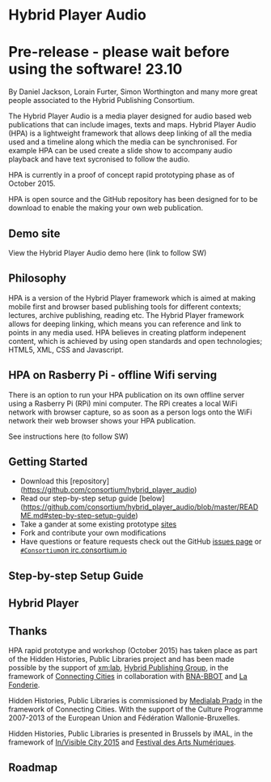 # Hybrid Player Audio

# Pre-release - please wait before using the software! 23.10

By Daniel Jackson, Lorain Furter, Simon Worthington and many more great people associated to the Hybrid Publishing Consortium.

The Hybrid Player Audio is a media player designed for audio based web publications that can include images, texts and maps. Hybrid Player Audio (HPA) is a lightweight framework that allows deep linking of all the media used and a timeline along which the media can be synchronised. For example HPA can be used create a slide show to accompany audio playback and have text sycronised to follow the audio. 

HPA is currently in a proof of concept rapid prototyping phase as of October 2015.

HPA is open source and the GitHub repository has been designed for to be download to enable the making your own web publication.

## Demo site

View the Hybrid Player Audio demo here (link to follow SW)

## Philosophy

HPA is a version of the Hybrid Player framework which is aimed at making mobile first and browser based publishing tools for different contexts; lectures, archive publishing, reading etc. The Hybrid Player framework allows for deeping linking, which means you can reference and link to points in any media used. HPA believes in creating platform indepenent content, which is achieved by using open standards and open technologies; HTML5, XML, CSS and Javascript.

## HPA on Rasberry Pi - offline Wifi serving

There is an option to run your HPA publication on its own offline server using a Rasberry Pi (RPi) mini computer. The RPi creates a local WiFi network with browser capture, so as soon as a person logs onto the WiFi network their web browser shows your HPA publication.

See instructions here (to follow SW)

## Getting Started

* Download this [repository] (https://github.com/consortium/hybrid_player_audio)
* Read our step-by-step setup guide [below] (https://github.com/consortium/hybrid_player_audio/blob/master/README.md#step-by-step-setup-guide)
* Take a gander at some existing prototype [sites](https://github.com/consortium/hybrid_player_audio/wiki/Sites)
* Fork and contribute your own modifications
* Have questions or feature requests check out the GitHub [issues page](https://github.com/consortium/hybrid_player_audio/issues) or [`#Consortium`on irc.consortium.io](https://irc.consortium.io/luser/?channels=Consortium)

## Step-by-step Setup Guide



## Hybrid Player 

## Thanks
HPA rapid prototype and workshop (October 2015) has taken place as part of the Hidden Histories, Public Libraries project and has been made possible by the support of [xm:lab](http://www.xmlab.org/), [Hybrid Publishing Group](http://hpg.io/), in the framework of [Connecting Cities](http://www.imal.org/connectingcities2015) in collaboration with [BNA-BBOT](http://www.bna-bbot.be/) and [La Fonderie](http://www.lafonderie.be/).

Hidden Histories, Public Libraries is commissioned by [Medialab Prado](http://medialab-prado.es/?lang=en) in the framework of Connecting Cities.
With the support of the Culture Programme 2007-2013 of the European Union and Fédération Wallonie-Bruxelles.

Hidden Histories, Public Libraries is presented in Brussels by iMAL, in the framework of [In/Visible City 2015](http://www.connectingcities.net/city-vision/visible-city-2015) and [Festival des Arts Numériques](http://www.laquinzainenumerique.be/).

## Roadmap
